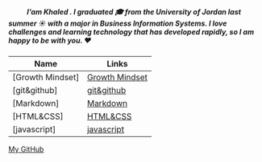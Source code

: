 
##### &nbsp; &nbsp;&nbsp; &nbsp;&nbsp; &nbsp;&nbsp;  I'am Khaled . I graduated 🎓 from the University of Jordan last summer ☀️ with a major in Business Information Systems. I love challenges and learning technology that has developed rapidly, so I am happy to be with you. ❤️

| Name           | Links                 |
| ------------     | ----------------------------|
|[Growth Mindset]  |[Growth Mindset](readme1.md)|
|[git&github]      |[git&github](readme2.md)    |
|[Markdown]        |[Markdown](readme3.md)    |
|[HTML&CSS]        |[HTML&CSS](readme4.md) |
|[javascript]      |[javascript](readme5.md)|



[My GitHub ](https://github.com/khaledshishani32)